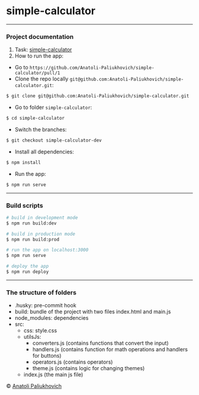 # simple-calculator

---

### Project documentation

1. Task: [simple-calculator](https://docs.google.com/document/d/1zpXXeSae-BlcxPKgw3DhxZA92cspVailrPYoaXSYrW8/edit?tab=t.0#heading=h.5dt3hghpa22f)
2. How to run the app:
* Go to `https://github.com/Anatoli-Paliukhovich/simple-calculator/pull/1`
* Clone the repo locally `git@github.com:Anatoli-Paliukhovich/simple-calculator.git`:
```bash
$ git clone git@github.com:Anatoli-Paliukhovich/simple-calculator.git
```
* Go to folder `simple-calculator`:
```bash
$ cd simple-calculator
```
- Switch the branches:
```bash
$ git checkout simple-calculator-dev
```
- Install all dependencies:
```bash
$ npm install
```
- Run the app:
```bash
$ npm run serve
```

---

### Build scripts

```bash
# build in development mode
$ npm run build:dev

# build in production mode
$ npm run build:prod

# run the app on localhost:3000
$ npm run serve

# deploy the app
$ npm run deploy
```

---

### The structure of folders
* .husky: pre-commit hook
* build: bundle of the project with two files index.html and main.js
* node_modules: dependencies
* src:
  - css: style.css
  - utilsJs:
    + converters.js (contains functions that convert the input)
    + handlers.js (contains function for math operations and handlers for buttons)
    + operators.js (contains operators)
    + theme.js (contains logic for changing themes)
  - index.js (the main js file)

© [Anatoli Paliukhovich](https://github.com/Anatoli-Paliukhovich)

